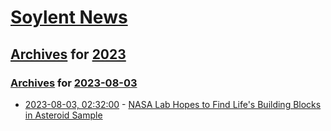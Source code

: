 # [Soylent News](../../../README.md)

## [Archives](../../index.md) for [2023](../index.md)

### [Archives](../../index.md) for [2023-08-03](index.md)

* [2023-08-03, 02:32:00](https://soylentnews.org/article.pl?sid=23/08/02/0035247&from=rss) - [NASA Lab Hopes to Find Life's Building Blocks in Asteroid Sample](https://soylentnews.org/article.pl?sid=23/08/02/0035247&from=rss)
